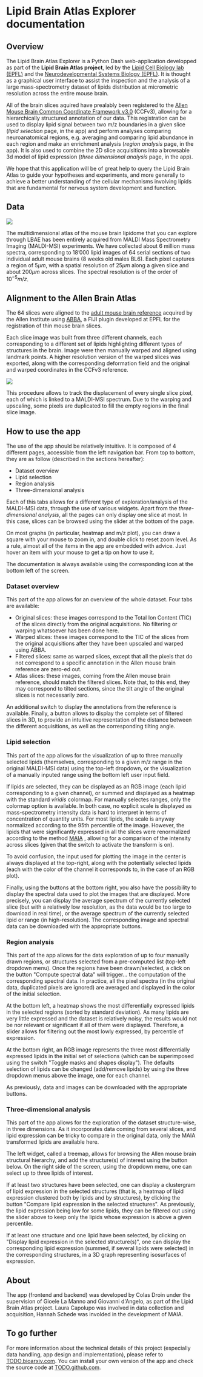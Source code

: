 # Lipid Brain Atlas Explorer documentation 

## Overview

The Lipid Brain Atlas Explorer is a Python Dash web-application developped as part of the **Lipid Brain Atlas project**, led by the [Lipid Cell Biology lab (EPFL)](https://www.epfl.ch/labs/dangelo-lab/) and the [Neurodevelopmental Systems Biology (EPFL)](https://www.epfl.ch/labs/nsbl/). It is thought as a graphical user interface to assist the inspection and the analysis of a large mass-spectrometry dataset of lipids distribution at micrometric resolution across the entire mouse brain.

All of the brain slices aquired have prealably been registered to the [Allen Mouse Brain Common Coordinate Framework v3.0](https://www.sciencedirect.com/science/article/pii/S0092867420304025) (CCFv3), allowing for a hierarchically structured annotation of our data. This registration can be used to display lipid signal between two m/z boundaries in a given slice (*lipid selection* page, in the app) and perform analyses comparing neuroanatomical regions, e.g. averaging and comparing lipid abundance in each region and make an enrichment analysis (*region analysis* page, in the app). It is also used to combine the 2D slice acquisitions into a browsable 3d model of lipid expression (*three dimensional analysis* page, in the app).

We hope that this application will be of great help to query the Lipid Brain Atlas to guide your hypotheses and experiments, and more generally to achieve a better understanding of the cellular mechanisms involving lipids that are fundamental for nervous system development and function.

## Data

![](ressources/data_acquisition.png)

The multidimensional atlas of the mouse brain lipidome that you can explore through LBAE has been entirely acquired from MALDI Mass Spectrometry Imaging (MALDI-MSI) experiments. We have collected about 6 million mass spectra, corresponding to 18’000 lipid images of 64 serial sections of two individual adult mouse brains (8 weeks old males BL6). Each pixel captures a region of $5μm$, with a spatial resolution of $25μm$ along a given slice and about $200μm$ across slices. The spectral resolution is of the order of $10^{-5} m/z$.

## Alignment to the Allen Brain Atlas

The 64 slices were aligned to the [adult mouse brain reference](http://atlas.brain-map.org/atlas?atlas=602630314#atlas=602630314&plate=576989940&structure=549&x=5280.271251166045&y=3744.257593866604&zoom=-3&resolution=11.93&z=3) acquired by the Allen Institute using [ABBA](https://biop.github.io/ijp-imagetoatlas/), a FIJI plugin developed at EPFL for the registration of thin mouse brain slices.

Each slice image was built from three different channels, each corresponding to a different set of lipids highlighting different types of structures in the brain. Image were then manually warped and aligned using landmark points. A higher resolution version of the warped slices was exported, along with the corresponding deformation field and the original and warped coordinates in the CCFv3 reference.

![](ressources/slice_cleaning.png)

This procedure allows to track the displacement of every single slice pixel, each of which is linked to a MALDI-MSI spectrum. Due to the warping and upscaling, some pixels are duplicated to fill the empty regions in the final slice image.

## How to use the app

The use of the app should be relatively intuitive. It is composed of 4 different pages, accessible from the left navigation bar. From top to bottom, they are as follow (described in the sections hereafter):
 - Dataset overview
 - Lipid selection
 - Region analysis
 - Three-dimensional analysis
 
Each of this tabs allows for a different type of exploration/analysis of the MALDI-MSI data, through the use of various widgets. Apart from the *three-dimensional analysis*, all the pages can only display one slice at most. In this case, slices can be browsed using the slider at the bottom of the page. 

On most graphs (in particular, heatmap and m/z plot), you can draw a square with your mouse to zoom in, and double click to reset zoom level. As a rule, almost all of the items in the app are embedded with advice. Just hover an item with your mouse to get a tip on how to use it.

The documentation is always available using the corresponding icon at the bottom left of the screen.

### Dataset overview

This part of the app allows for an overview of the whole dataset. Four tabs are available:
 - Original slices: these images correspond to the Total Ion Content (TIC) of the slices directly from the original acquisitions. No filtering or warping whatsoever has been done here.
 - Warped slices: these images correspond to the TIC of the slices from the original acquisitions after they have been upscaled and warped using ABBA.
 -  Filtered slices: same as warped slices, except that all the pixels that do not correspond to a specific annotation in the Allen mouse brain reference are zero-ed out.
 -  Atlas slices: these images, coming from the Allen mouse brain reference, should match the filtered slices. Note that, to this end, they may correspond to tilted sections, since the tilt angle of the original slices is not necessarily zero.
 
An additional switch to display the annotations from the reference is available. Finally, a button allows to display the complete set of filtered slices in 3D, to provide an intuitive representation of the distance between the different acquisitions, as well as the corresponding tilting angle.

### Lipid selection

This part of the app allows for the visualization of up to three manually selected lipids (themselves, corresponding to a given m/z range in the original MALDI-MSI data) using the top-left dropdown, or the visualization of a manually inputed range using the bottom left user input field. 

If lipids are selected, they can be displayed as an RGB image (each lipid corresponding to a given channel), or summed and displayed as a heatmap with the standard *viridis* colormap. For manually selectes ranges, only the colormap option is available. In both case, no explicit scale is displayed as mass-spectrometry intensity data is hard to interpret in terms of concentration of quantity units. For most lipids, the scale is anyway normalized according to the 95th percentile of the image. However, the lipids that were significantly expressed in all the slices were renormalized according to the method [MAIA](TODO.linkpaperMAIA) , allowing for a comparison of the intensity across slices (given that the switch to activate the transform is on).

To avoid confusion, the input used for plotting the image in the center is always displayed at the top-right, along with the potentially selected lipids (each with the color of the channel it corresponds to, in the case of an RGB plot).

Finally, using the buttons at the bottom right, you also have the possibility to display the spectral data used to plot the images that are displayed. More precisely, you can display the average spectrum of the currently selected slice (but with a relatively low resolution, as the data would be too large to download in real time), or the average spectrum of the currently selected lipid or range (in high-resolution). The corresponding image and spectral data can be downloaded with the appropriate buttons.

### Region analysis

This part of the app allows for the data exploration of up to four manually drawn regions, or structures selected from a pre-computed list (top-left dropdown menu). Once the regions have been drawn/selected, a click on the button "Compute spectral data" will trigger... the computation of the corresponding spectral data. In practice, all the pixel spectra (in the original data, duplicated pixels are ignored) are averaged and displayed in the color of the initial selection.

At the bottom left, a heatmap shows the most differentially expressed lipids in the selected regions (sorted by standard deviation). As many lipids are very little expressed and the dataset is relatively noisy, the results would not be nor relevant or significant if all of them were displayed. Therefore, a slider allows for filtering out the most lowly expressed, by percentile of expression.

At the bottom right, an RGB image represents the three most differentially expressed lipids in the initial set of selections (which can be superimposed using the switch "Toggle masks and shapes display"). The defaults selection of lipids can be changed (add/remove lipids) by using the three dropdown menus above the image, one for each channel.

As previously, data and images can be downloaded with the appropriate buttons.  

### Three-dimensional analysis

This part of the app allows for the exploration of the dataset structure-wise, in three dimensions. As it incorporates data coming from several slices, and lipid expression can be tricky to compare in the original data, only the MAIA transformed lipids are available here. 

The left widget, called a treemap, allows for browsing the Allen mouse brain structural hierarchy, and add the structure(s) of interest using the button below.  On the right side of the screen, using the dropdown menu, one can select up to three lipids of interest.

If at least two structures have been selected, one can display a clustergram of lipid expression in the selected structures (that is, a heatmap of lipid expression clustered both by lipids and by structures), by clicking the button "Compare lipid expression in the selected structures".  As previously, the lipid expression being low for some lipids, they can be filtered out using the slider above to keep only the lipids whose expression is above a given percentile.

If at least one structure and one lipid have been selected, by clicking on "Display lipid expression in the selected structure(s)", one can display the corresponding lipid expression (summed, if several lipids were selected) in the corresponding structures, in a 3D graph representing isosurfaces of expression.

## About

The app (frontend and backend) was developed by Colas Droin under the supervision of Gioele La Manno and Giovanni d'Angelo, as part of the Lipid Brain Atlas project. Laura Capolupo was involved in data collection and acquisition, Hannah Schede was involded in the development of MAIA. 

## To go further

For more information about the technical details of this project (especially data handling, app design and implementation), please refer to [TODO.bioarxiv.com](TODO.bioarxiv.com). You can install your own version of the app and check the source code at [TODO.github.com](TODO.github.com).


